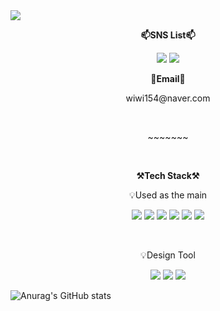 <img src="https://capsule-render.vercel.app/api?type=waving&color=red&desc=Cho%20Hyun%20Nam%20Profile&height=200&section=header&fontColor=cccccc&fontAlignY=30&text=Cho%20Hyun%20Nam&descAlignY=70&descAlign=60&fontSize=90" />

**<p align="center">📫SNS List📫</p>**
<p align="center">
  <a href="https://www.instagram.com/h4un_222/"><img src="https://img.shields.io/badge/Instagram-E4405F?style=flat-square&logo=Instagram&logoColor=white"/></a>
  <a href="[https://www.instagram.com/h4un_222/](https://www.facebook.com/profile.php?id=100002628678616)"><img src="https://img.shields.io/badge/Facebook-1877F2?style=flat-square&logo=Facebook&logoColor=white"/></a>
</p>

**<p align="center">📝Email📝</p>**
<p align="center">wiwi154@naver.com</p>
<br>
<p align="center">
  ~~~~~~~
</p>
<br>

**<p align="center">⚒Tech Stack⚒</p>**
<p align="center">💡Used as the main</p>
<p align="center">
  <img src="https://img.shields.io/badge/HTML5-E34F26?style=flat-square&logo=HTML5&logoColor=white"/></a>
  <img src="https://img.shields.io/badge/CSS3-1572B6?style=flat-square&logo=CSS3&logoColor=white"/></a>
  <img src="https://img.shields.io/badge/JavaScript-F7DF1E?style=flat-square&logo=JavaScript&logoColor=white"/></a>
  <img src="https://img.shields.io/badge/jQuery-0769AD?style=flat-square&logo=jQuery&logoColor=white"/></a>
  <img src="https://img.shields.io/badge/PHP-777BB4?style=flat-square&logo=PHP&logoColor=white"/></a>
  <img src="https://img.shields.io/badge/phpMyAdmin-777BB4?style=flat-square&logo=phpMyAdmin&logoColor=white"/></a>
</p>
<br/>

<p align="center">💡Design Tool</p>
<p align="center">
    
  <img src="https://img.shields.io/badge/Adobe%20Photoshop-31A8FF?style=flat-square&logo=Adobe%20Photoshop&logoColor=white"/>
  <img src="https://img.shields.io/badge/Adobe%20XD-FF61F6?style=flat-square&logo=Adobe%20XD&logoColor=white"/>
  <img src="https://img.shields.io/badge/Figma-F24E1E?style=flat-square&logo=Figma&logoColor=white"/>

</p>


<p align="center">
  
  ![Anurag's GitHub stats](https://github-readme-stats.vercel.app/api?username=namizzang&show_icons=true&theme=vue)
  
</p>
